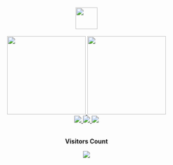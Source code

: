 <div align="center">
  <h3>
    <img src="https://media.giphy.com/media/3o7aD2saalBwwftBIY/giphy.gif" width="50">
    <span id="typing-text"></span>
  </h3>
</div>

<div align="center">
  <a href="https://github.com/Gabs051">
    <img loading="lazy" height="180em" src="https://github-readme-stats.vercel.app/api/top-langs/?username=Gabs051&layout=compact&langs_count=7&theme=tokyonight"/>
    <img loading="lazy" height="180em" src="https://github-readme-stats.vercel.app/api?username=Gabs051&show_icons=true&theme=tokyonight&include_all_commits=true&count_private=true"/>
  </a>
</div>

<div align="center">
  <a href="https://instagram.com/gabs_oliii" target="_blank">
    <img loading="lazy" src="https://img.shields.io/badge/-Instagram-%23E4405F?style=for-the-badge&logo=instagram&logoColor=white" target="_blank">
  </a>
  <a href="mailto:gabz15000@gmail.com">
    <img loading="lazy" src="https://img.shields.io/badge/Gmail-D14836?style=for-the-badge&logo=gmail&logoColor=white" target="_blank">
  </a>
  <a href="https://www.linkedin.com/in/gabsoli" target="_blank">
    <img loading="lazy" src="https://img.shields.io-badge/-LinkedIn-%230077B5?style=for-the-badge&logo=linkedin&logoColor=white" target="_blank">
  </a>   
</div>

<div align="center">
  <br>
  <p align="center"><b>Visitors Count</b></p>  
  <p align="center">
    <img align="center" src="https://profile-counter.glitch.me/{Gabs051}/count.svg" />
  </p> 
  <br>
</div>

<script>
  const text = "Hello World, My name is Gabriel. I'm a gaucho who is passionate about programming. Because of the fact that everything I do in my daily life someone or some people managed to write, so I think about how the human mind is created.";
  let index = 0;

  function typeText() {
    if (index < text.length) {
      document.getElementById("typing-text").innerHTML += text.charAt(index);
      index++;
      setTimeout(typeText, 50);
    }
  }

  typeText();
</script>
